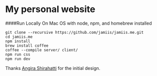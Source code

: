 My personal website
===================

####Run Locally
On Mac OS with node, npm, and homebrew installed

```
git clone --recursive https://github.com/jamiis/jamiis.me.git
cd jamiis.me
npm install
brew install coffee
coffee --compile server/ client/
npm run css
npm run dev
```

Thanks [Angira Shirahatti](https://github.com/ashirahattia/) for the initial design.

